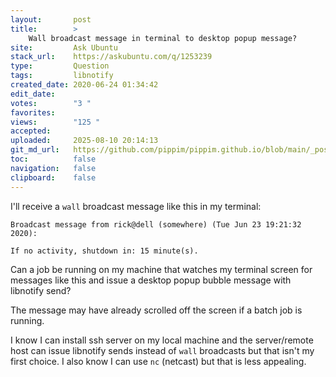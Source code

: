 ```yaml
---
layout:       post
title:        >
    Wall broadcast message in terminal to desktop popup message?
site:         Ask Ubuntu
stack_url:    https://askubuntu.com/q/1253239
type:         Question
tags:         libnotify
created_date: 2020-06-24 01:34:42
edit_date:    
votes:        "3 "
favorites:    
views:        "125 "
accepted:     
uploaded:     2025-08-10 20:14:13
git_md_url:   https://github.com/pippim/pippim.github.io/blob/main/_posts/2020/2020-06-24-Wall-broadcast-message-in-terminal-to-desktop-popup-message_.md
toc:          false
navigation:   false
clipboard:    false
---
```


I'll receive a `wall` broadcast message like this in my terminal:

``` 
Broadcast message from rick@dell (somewhere) (Tue Jun 23 19:21:32 2020):       
                                                                               
If no activity, shutdown in: 15 minute(s).
```

Can a job be running on my machine that watches my terminal screen for messages like this and issue a desktop popup bubble message with libnotify send?

The message may have already scrolled off the screen if a batch job is running.

I know I can install ssh server on my local machine and the server/remote host can issue libnotify sends instead of `wall` broadcasts but that isn't my first choice. I also know I can use `nc` (netcast) but that is less appealing.
